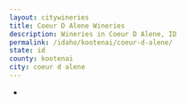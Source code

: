```yaml
---
layout: citywineries
title: Coeur D Alene Wineries
description: Wineries in Coeur D Alene, ID
permalink: /idaho/kootenai/coeur-d-alene/
state: id
county: kootenai
city: coeur d alene
---
```

-
